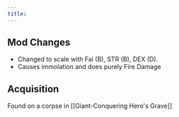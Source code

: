 ```yaml
---
title:
---
```


## Mod Changes

- Changed to scale with Fai (B), STR (B), DEX (D).
- Causes immolation and does purely Fire Damage
## Acquisition

Found on a corpse in [[Giant-Conquering Hero's Grave]]
